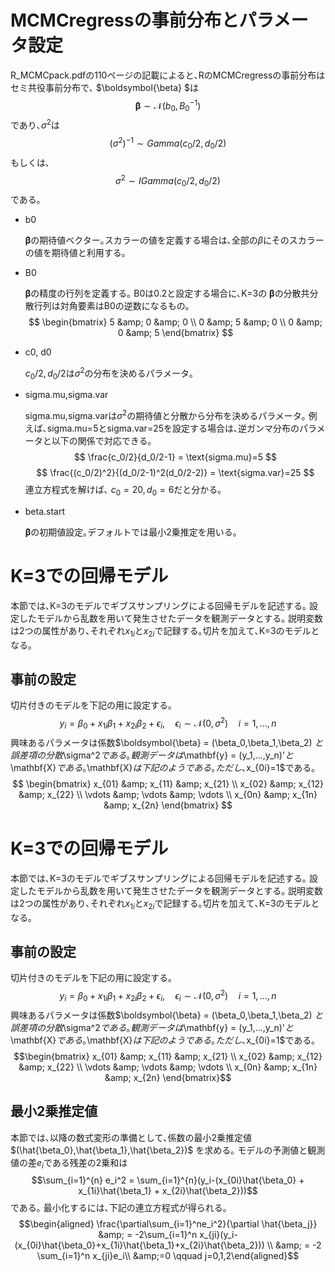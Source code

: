 
# MCMCregressの事前分布とパラメータ設定
R_MCMCpack.pdfの110ページの記載によると､RのMCMCregressの事前分布はセミ共役事前分布で､
$\boldsymbol{\beta} $は
$$
\boldsymbol{\beta} \sim \mathcal{N}(b_0,B_0^{-1}) 
$$
であり､$\sigma^2$は
$$
(\sigma^2)^{-1} \sim Gamma(c_0/2,d_0/2) 
$$
もしくは､
$$
\sigma^2 \sim IGamma(c_0/2,d_0/2) 
$$
である｡

* b0

    $\boldsymbol{\beta}$の期待値ベクター｡スカラーの値を定義する場合は､全部の$\beta$にそのスカラーの値を期待値と利用する｡

* B0

    $\boldsymbol{\beta}$の精度の行列を定義する｡
    B0は0.2と設定する場合に､K=3の
    $\boldsymbol{\beta}$の分散共分散行列は対角要素はB0の逆数になるもの｡
    $$
      \begin{bmatrix}
       5 &amp; 0 &amp; 0 \\
       0 &amp; 5 &amp; 0 \\
       0 &amp; 0 &amp; 5
      \end{bmatrix} 
    $$

* c0, d0

  $c_0/2,d_0/2$は$\sigma^2$の分布を決めるパラメータ｡
  
* sigma.mu,sigma.var

  sigma.mu,sigma.varは$\sigma^2$の期待値と分散から分布を決めるパラメータ｡
  例えば､sigma.mu=5とsigma.var=25を設定する場合は､逆ガンマ分布のパラメータと以下の関係で対応できる｡
  $$
   \frac{c_0/2}{d_0/2-1} = \text{sigma.mu}=5
  $$
  $$
   \frac{(c_0/2)^2}{(d_0/2-1)^2(d_0/2-2)} = \text{sigma.var}=25
  $$
連立方程式を解けば､ $c_0=20, d_0=6$だと分かる｡

* beta.start

    $\boldsymbol{\beta}$の初期値設定｡デフォルトでは最小2乗推定を用いる｡



# K=3での回帰モデル

本節では､K=3のモデルでギブスサンプリングによる回帰モデルを記述する｡
設定したモデルから乱数を用いて発生させたデータを観測データとする｡
説明変数は2つの属性があり､それぞれ$x_{1i}$と$x_{2i}$で記録する｡切片を加えて､K=3のモデルとなる｡

## 事前の設定
切片付きのモデルを下記の用に設定する｡
$$
y_i = \beta_0 + x_{1i} \beta_1 + x_{2i} \beta_2 + \epsilon_i, \quad \epsilon_i \sim \mathcal{N}(0,\sigma^2) \quad i = 1,...,n
$$
興味あるパラメータは係数$\boldsymbol{\beta} = (\beta_0,\beta_1,\beta_2) $と誤差項の分散$\sigma^2$である｡
観測データは$\mathbf{y} = (y_1,...,y_n)'$と$\mathbf{X}$である｡$\mathbf{X}$は下記のようである｡ただし､$x_{0i}=1$である｡
$$
  \begin{bmatrix}
   x_{01} &amp; x_{11} &amp; x_{21} \\
   x_{02} &amp; x_{12} &amp; x_{22} \\
   \vdots &amp; \vdots &amp; \vdots \\
   x_{0n} &amp; x_{1n} &amp; x_{2n}
  \end{bmatrix} 
$$

K=3での回帰モデル
=================

本節では､K=3のモデルでギブスサンプリングによる回帰モデルを記述する｡
設定したモデルから乱数を用いて発生させたデータを観測データとする｡
説明変数は2つの属性があり､それぞれ$x_{1i}$と$x_{2i}$で記録する｡切片を加えて､K=3のモデルとなる｡

事前の設定
----------

切片付きのモデルを下記の用に設定する｡
$$y_i = \beta_0 + x_{1i} \beta_1 + x_{2i} \beta_2 + \epsilon_i, \quad \epsilon_i \sim \mathcal{N}(0,\sigma^2) \quad i = 1,...,n$$
興味あるパラメータは係数$\boldsymbol{\beta} = (\beta_0,\beta_1,\beta_2) $と誤差項の分散$\sigma^2$である｡
観測データは$\mathbf{y} = (y_1,...,y_n)'$と$\mathbf{X}$である｡$\mathbf{X}$は下記のようである｡ただし､$x_{0i}=1$である｡
$$\begin{bmatrix}
   x_{01} &amp; x_{11} &amp; x_{21} \\
   x_{02} &amp; x_{12} &amp; x_{22} \\
   \vdots &amp; \vdots &amp; \vdots \\
   x_{0n} &amp; x_{1n} &amp; x_{2n}
  \end{bmatrix}$$

最小2乗推定値
-------------

本節では､以降の数式変形の準備として､係数の最小2乗推定値
$(\hat{\beta_0},\hat{\beta_1},\hat{\beta_2})$ を求める｡
モデルの予測値と観測値の差$e_i$である残差の2乗和は
$$\sum_{i=1}^{n} e_i^2 = \sum_{i=1}^{n}(y_i-(x_{0i}\hat{\beta_0} + x_{1i}\hat{\beta_1} +  x_{2i}\hat{\beta_2}))$$
である｡ 最小化するには､下記の連立方程式が得られる｡ $$\begin{aligned}
\frac{\partial\sum_{i=1}^ne_i^2}{\partial \hat{\beta_j}} &amp; = 
-2\sum_{i=1}^n x_{ji}(y_i-(x_{0i}\hat{\beta_0}+x_{1i}\hat{\beta_1}+x_{2i}\hat{\beta_2}))
\\
&amp; = -2 \sum_{i=1}^n x_{ji}e_i\\
&amp;=0 \qquad j=0,1,2\end{aligned}$$
